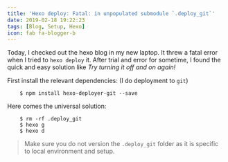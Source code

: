 ```yaml
---
title: 'Hexo deploy: Fatal: in unpopulated submodule `.deploy_git`'
date: 2019-02-18 19:22:23
tags: [Blog, Setup, Hexo]
icon: fab fa-blogger-b
---
```


Today, I checked out the hexo blog in my new laptop. It threw a fatal error when I tried to `hexo deploy` it. After trial and error for sometime, I found the quick and easy solution like *Try turning it off and on again!*

First install the relevant dependencies: (I do deployment to `git`)

```
    $ npm install hexo-deployer-git --save
```

Here comes the universal solution:

```
    $ rm -rf .deploy_git
    $ hexo g
    $ hexo d
```

> Make sure you do not version the `.deploy_git` folder as it is specific to local environment and setup.
